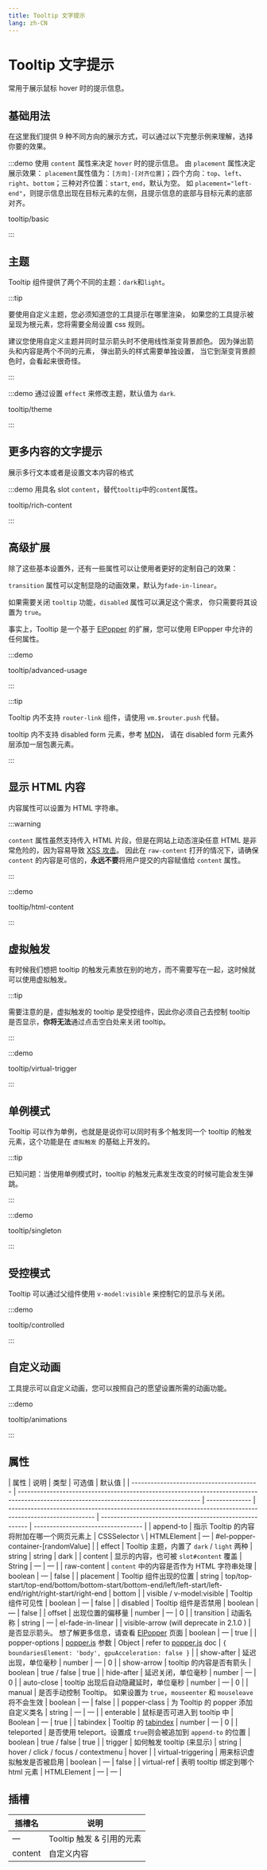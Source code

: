 ```yaml
---
title: Tooltip 文字提示
lang: zh-CN
---
```


# Tooltip 文字提示

常用于展示鼠标 hover 时的提示信息。

## 基础用法

在这里我们提供 9 种不同方向的展示方式，可以通过以下完整示例来理解，选择你要的效果。

:::demo 使用 `content` 属性来决定 `hover` 时的提示信息。 由 `placement` 属性决定展示效果： `placement`属性值为：`[方向]-[对齐位置]`；四个方向：`top`、`left`、`right`、`bottom`；三种对齐位置：`start`, `end`，默认为空。 如 `placement="left-end"`，则提示信息出现在目标元素的左侧，且提示信息的底部与目标元素的底部对齐。

tooltip/basic

:::

## 主题

Tooltip 组件提供了两个不同的主题：`dark`和`light`。

:::tip

要使用自定义主题，您必须知道您的工具提示在哪里渲染， 如果您的工具提示被呈现为根元素，您将需要全局设置 css 规则。

建议您使用自定义主题并同时显示箭头时不使用线性渐变背景颜色。 因为弹出箭头和内容是两个不同的元素， 弹出箭头的样式需要单独设置， 当它到渐变背景颜色时，会看起来很奇怪。

:::

:::demo 通过设置 `effect` 来修改主题，默认值为 `dark`.

tooltip/theme

:::

## 更多内容的文字提示

展示多行文本或者是设置文本内容的格式

:::demo 用具名 slot `content`，替代`tooltip`中的`content`属性。

tooltip/rich-content

:::

## 高级扩展

除了这些基本设置外，还有一些属性可以让使用者更好的定制自己的效果：

`transition` 属性可以定制显隐的动画效果，默认为`fade-in-linear`。

如果需要关闭 `tooltip` 功能，`disabled` 属性可以满足这个需求， 你只需要将其设置为 `true`。

事实上，Tooltip 是一个基于 [ElPopper](https://github.com/element-plus/element-plus/tree/dev/packages/components/popper) 的扩展，您可以使用 ElPopper 中允许的任何属性。

:::demo

tooltip/advanced-usage

:::

:::tip

Tooltip 内不支持 `router-link` 组件，请使用 `vm.$router.push` 代替。

tooltip 内不支持 disabled form 元素，参考 [MDN](https://developer.mozilla.org/en-US/docs/Web/Events/mouseenter)， 请在 disabled form 元素外层添加一层包裹元素。

:::

## 显示 HTML 内容

内容属性可以设置为 HTML 字符串。

:::warning

`content` 属性虽然支持传入 HTML 片段，但是在网站上动态渲染任意 HTML 是非常危险的，因为容易导致 [XSS 攻击](https://en.wikipedia.org/wiki/Cross-site_scripting)。 因此在 `raw-content` 打开的情况下，请确保 `content` 的内容是可信的，**永远不要**将用户提交的内容赋值给 `content` 属性。

:::

:::demo

tooltip/html-content

:::

## 虚拟触发

有时候我们想把 tooltip 的触发元素放在别的地方，而不需要写在一起，这时候就可以使用虚拟触发。

:::tip

需要注意的是，虚拟触发的 tooltip 是受控组件，因此你必须自己去控制 tooltip 是否显示，**你将无法**通过点击空白处来关闭 tooltip。

:::

:::demo

tooltip/virtual-trigger

:::

## 单例模式

Tooltip 可以作为单例，也就是是说你可以同时有多个触发同一个 tooltip 的触发元素，这个功能是在 `虚拟触发` 的基础上开发的。

:::tip

已知问题：当使用单例模式时，tooltip 的触发元素发生改变的时候可能会发生弹跳。

:::

:::demo

tooltip/singleton

:::

## 受控模式

Tooltip 可以通过父组件使用 `v-model:visible` 来控制它的显示与关闭。

:::demo

tooltip/controlled

:::

## 自定义动画

工具提示可以自定义动画，您可以按照自己的愿望设置所需的动画功能。

:::demo

tooltip/animations

:::

## 属性

| 属性                                     | 说明                                                                                                                                    | 类型           | 可选值                                                                                                    | 默认值                                                  |
| ---------------------------------------- | --------------------------------------------------------------------------------------------------------------------------------------- | -------------- | --------------------------------------------------------------------------------------------------------- | ------------------------------------------------------- | ---------------------------------- |
| append-to                                | 指示 Tooltip 的内容将附加在哪一个网页元素上                                                                                             | CSSSelector \  | HTMLElement                                                                                               | —                                                       | #el-popper-container-[randomValue] |
| effect                                   | Tooltip 主题，内置了 `dark` / `light` 两种                                                                                              | string         | string                                                                                                    | dark                                                    |
| content                                  | 显示的内容，也可被 `slot#content` 覆盖                                                                                                  | String         | —                                                                                                         | —                                                       |
| raw-content                              | `content` 中的内容是否作为 HTML 字符串处理                                                                                              | boolean        | —                                                                                                         | false                                                   |
| placement                                | Tooltip 组件出现的位置                                                                                                                  | string         | top/top-start/top-end/bottom/bottom-start/bottom-end/left/left-start/left-end/right/right-start/right-end | bottom                                                  |
| visible / v-model:visible                | Tooltip 组件可见性                                                                                                                      | boolean        | —                                                                                                         | false                                                   |
| disabled                                 | Tooltip 组件是否禁用                                                                                                                    | boolean        | —                                                                                                         | false                                                   |
| offset                                   | 出现位置的偏移量                                                                                                                        | number         | —                                                                                                         | 0                                                       |
| transition                               | 动画名称                                                                                                                                | string         | —                                                                                                         | el-fade-in-linear                                       |
| visible-arrow (will deprecate in 2.1.0 ) | 是否显示箭头。 想了解更多信息，请查看 [ElPopper](https://github.com/element-plus/element-plus/tree/dev/packages/components/popper) 页面 | boolean        | —                                                                                                         | true                                                    |
| popper-options                           | [popper.js](https://popper.js.org/documentation.html) 参数                                                                              | Object         | refer to [popper.js](https://popper.js.org/documentation.html) doc                                        | `{ boundariesElement: 'body', gpuAcceleration: false }` |
| show-after                               | 延迟出现，单位毫秒                                                                                                                      | number         | —                                                                                                         | 0                                                       |
| show-arrow                               | tooltip 的内容是否有箭头                                                                                                                | boolean        | true / false                                                                                              | true                                                    |
| hide-after                               | 延迟关闭，单位毫秒                                                                                                                      | number         | —                                                                                                         | 0                                                       |
| auto-close                               | tooltip 出现后自动隐藏延时，单位毫秒                                                                                                    | number         | —                                                                                                         | 0                                                       |
| manual                                   | 是否手动控制 Tooltip。 如果设置为 `true`，`mouseenter` 和 `mouseleave` 将不会生效                                                       | boolean        | —                                                                                                         | false                                                   |
| popper-class                             | 为 Tooltip 的 popper 添加自定义类名                                                                                                     | string         | —                                                                                                         | —                                                       |
| enterable                                | 鼠标是否可进入到 tooltip 中                                                                                                             | Boolean        | —                                                                                                         | true                                                    |
| tabindex                                 | Tooltip 的 [tabindex](https://developer.mozilla.org/en-US/docs/Web/HTML/Global_attributes/tabindex)                                     | number         | —                                                                                                         | 0                                                       |
| teleported                               | 是否使用 teleport。设置成 `true`则会被追加到 `append-to` 的位置                                                                         | boolean        | true / false                                                                                              | true                                                    |
| trigger                                  | 如何触发 tooltip (来显示)                                                                                                               | string         | hover / click / focus / contextmenu                                                                       | hover                                                   |
| virtual-triggering                       | 用来标识虚拟触发是否被启用                                                                                                              | boolean        | —                                                                                                         | false                                                   |
| virtual-ref                              | 表明 tooltip 绑定到哪个 html 元素                                                                                                       | HTMLElement    | —                                                                                                         | —                                                       |

## 插槽

| 插槽名  | 说明                      |
| ------- | ------------------------- |
| —       | Tooltip 触发 & 引用的元素 |
| content | 自定义内容                |
